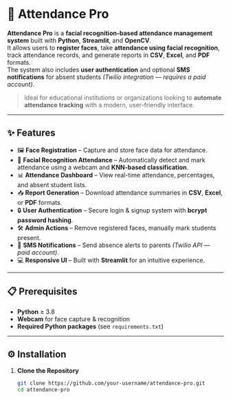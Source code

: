 # 📸 Attendance Pro

**Attendance Pro** is a **facial recognition-based attendance management system** built with **Python**, **Streamlit**, and **OpenCV**.  
It allows users to **register faces**, take **attendance using facial recognition**, track attendance records, and generate reports in **CSV**, **Excel**, and **PDF** formats.  
The system also includes **user authentication** and optional **SMS notifications** for absent students *(Twilio integration — requires a paid account)*.  

> Ideal for educational institutions or organizations looking to **automate attendance tracking** with a modern, user-friendly interface.

---

## ✨ Features

- 🖼 **Face Registration** – Capture and store face data for attendance.
- 🎯 **Facial Recognition Attendance** – Automatically detect and mark attendance using a webcam and **KNN-based classification**.
- 📊 **Attendance Dashboard** – View real-time attendance, percentages, and absent student lists.
- 📥 **Report Generation** – Download attendance summaries in **CSV**, **Excel**, or **PDF** formats.
- 🔒 **User Authentication** – Secure login & signup system with **bcrypt password hashing**.
- 🛠 **Admin Actions** – Remove registered faces, manually mark students present.
- 📲 **SMS Notifications** – Send absence alerts to parents *(Twilio API — paid account)*.
- 💻 **Responsive UI** – Built with **Streamlit** for an intuitive experience.

---

## 📋 Prerequisites

- **Python** ≥ 3.8
- **Webcam** for face capture & recognition
- **Required Python packages** (see `requirements.txt`)

---

## ⚙️ Installation

1. **Clone the Repository**
   ```bash
   git clone https://github.com/your-username/attendance-pro.git
   cd attendance-pro
